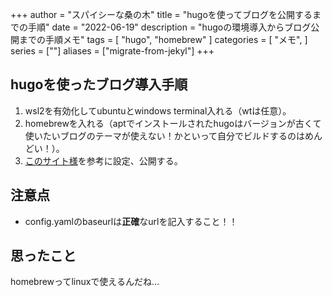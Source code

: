 +++
author = "スパイシーな桑の木"
title = "hugoを使ってブログを公開するまでの手順"
date = "2022-06-19"
description = "hugoの環境導入からブログ公開までの手順メモ"
tags = [
    "hugo",
    "homebrew"
]
categories = [
    "メモ",
]
series = [""]
aliases = ["migrate-from-jekyl"]
+++
<!--more-->

## hugoを使ったブログ導入手順

1. wsl2を有効化してubuntuとwindows terminal入れる（wtは任意）。
1. homebrewを入れる（aptでインストールされたhugoはバージョンが古くて使いたいブログのテーマが使えない！かといって自分でビルドするのはめんどい！）。
1. [このサイト様](https://miiitomi.github.io/p/hugo/)を参考に設定、公開する。

## 注意点
- config.yamlのbaseurlは<strong>正確</strong>なurlを記入すること！！

## 思ったこと
homebrewってlinuxで使えるんだね…
